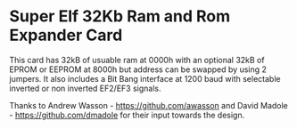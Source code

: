 # Super Elf 32Kb Ram and Rom Expander Card
  This card has 32kB of usuable ram at 0000h with an optional 32kB of EPROM or EEPROM at 8000h but address can be swapped by using 2 jumpers.
  It also includes a Bit Bang interface at 1200 baud with selectable inverted or non inverted EF2/EF3 signals.

  Thanks to Andrew Wasson - https://github.com/awasson and David Madole - https://github.com/dmadole for their input towards the design.






